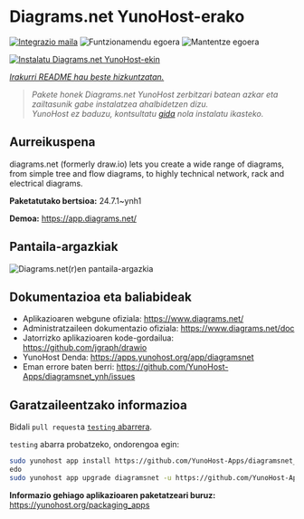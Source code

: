 <!--
Ohart ongi: README hau automatikoki sortu da <https://github.com/YunoHost/apps/tree/master/tools/readme_generator>ri esker
EZ editatu eskuz.
-->

# Diagrams.net YunoHost-erako

[![Integrazio maila](https://dash.yunohost.org/integration/diagramsnet.svg)](https://ci-apps.yunohost.org/ci/apps/diagramsnet/) ![Funtzionamendu egoera](https://ci-apps.yunohost.org/ci/badges/diagramsnet.status.svg) ![Mantentze egoera](https://ci-apps.yunohost.org/ci/badges/diagramsnet.maintain.svg)

[![Instalatu Diagrams.net YunoHost-ekin](https://install-app.yunohost.org/install-with-yunohost.svg)](https://install-app.yunohost.org/?app=diagramsnet)

*[Irakurri README hau beste hizkuntzatan.](./ALL_README.md)*

> *Pakete honek Diagrams.net YunoHost zerbitzari batean azkar eta zailtasunik gabe instalatzea ahalbidetzen dizu.*  
> *YunoHost ez baduzu, kontsultatu [gida](https://yunohost.org/install) nola instalatu ikasteko.*

## Aurreikuspena

diagrams.net (formerly draw.io) lets you create a wide range of diagrams, from simple tree and flow diagrams, to highly technical network, rack and electrical diagrams.


**Paketatutako bertsioa:** 24.7.1~ynh1

**Demoa:** <https://app.diagrams.net/>

## Pantaila-argazkiak

![Diagrams.net(r)en pantaila-argazkia](./doc/screenshots/screenshot.png)

## Dokumentazioa eta baliabideak

- Aplikazioaren webgune ofiziala: <https://www.diagrams.net/>
- Administratzaileen dokumentazio ofiziala: <https://www.diagrams.net/doc>
- Jatorrizko aplikazioaren kode-gordailua: <https://github.com/jgraph/drawio>
- YunoHost Denda: <https://apps.yunohost.org/app/diagramsnet>
- Eman errore baten berri: <https://github.com/YunoHost-Apps/diagramsnet_ynh/issues>

## Garatzaileentzako informazioa

Bidali `pull request`a [`testing` abarrera](https://github.com/YunoHost-Apps/diagramsnet_ynh/tree/testing).

`testing` abarra probatzeko, ondorengoa egin:

```bash
sudo yunohost app install https://github.com/YunoHost-Apps/diagramsnet_ynh/tree/testing --debug
edo
sudo yunohost app upgrade diagramsnet -u https://github.com/YunoHost-Apps/diagramsnet_ynh/tree/testing --debug
```

**Informazio gehiago aplikazioaren paketatzeari buruz:** <https://yunohost.org/packaging_apps>
